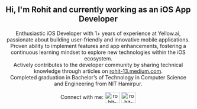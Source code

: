 <h2 align="center">Hi, I'm Rohit and currently working as an iOS App Developer</h2>
<p align="center">Enthusiastic iOS Developer with 1+ years of experience at Yellow.ai, passionate about building user-friendly and innovative mobile applications. Proven ability to implement features and app enhancements, fostering a continuous learning mindset to explore new technologies within the iOS ecosystem.<br>
Actively contributes to the developer community by sharing technical knowledge through articles on <a href="rohit-13.medium.com" target="_blank">rohit-13.medium.com</a>.<br> 
Completed graduation in Bachelor’s of Technology in Computer Science and Engineering from NIT Hamirpur.</p>


<p align="center">Connect with me:
<a href="https://linkedin.com/in/rohit-13" target="blank"><img align="center" src="https://raw.githubusercontent.com/rahuldkjain/github-profile-readme-generator/master/src/images/icons/Social/linked-in-alt.svg" alt="rohit-13" height="30" width="40" /></a>
<a href="https://www.leetcode.com/rohit-1311" target="blank"><img align="center" src="https://raw.githubusercontent.com/rahuldkjain/github-profile-readme-generator/master/src/images/icons/Social/leet-code.svg" alt="rohit-1311" height="30" width="40" /></a>
</p>
